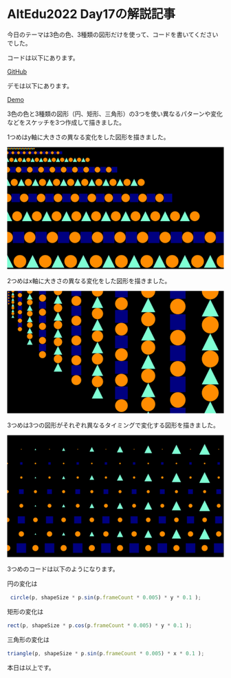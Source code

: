 # AltEdu2022 Day17の解説記事

今日のテーマは3色の色、3種類の図形だけを使って、コードを書いてくださいでした。

コードは以下にあります。

[GitHub]()

デモは以下にあります。

[Demo]()

3色の色と3種類の図形（円、矩形、三角形）の3つを使い異なるパターンや変化などをスケッチを3つ作成して描きました。

1つめはy軸に大きさの異なる変化をした図形を描きました。

![y軸に大きさの異なる変化をした図形](sketch0.png)

2つめはx軸に大きさの異なる変化をした図形を描きました。

![x軸に大きさの異なる変化をした図形](sketch1.png)

3つめは3つの図形がそれぞれ異なるタイミングで変化する図形を描きました。

![3つの図形がそれぞれ異なるタイミングで変化する図形](sketch2.png)


3つめのコードは以下のようになります。

円の変化は
```ts
 circle(p, shapeSize * p.sin(p.frameCount * 0.005) * y * 0.1 );
```

矩形の変化は
```ts
rect(p, shapeSize * p.cos(p.frameCount * 0.005) * y * 0.1 );
```

三角形の変化は
```ts
triangle(p, shapeSize * p.sin(p.frameCount * 0.005) * x * 0.1 );
```

本日は以上です。